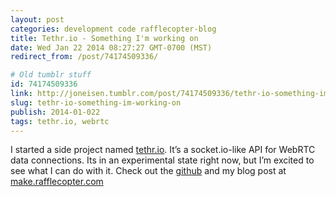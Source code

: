 ```yaml
---
layout: post
categories: development code rafflecopter-blog
title: Tethr.io - Something I'm working on
date: Wed Jan 22 2014 08:27:27 GMT-0700 (MST)
redirect_from: /post/74174509336/

# Old tumblr stuff
id: 74174509336
link: http://joneisen.tumblr.com/post/74174509336/tethr-io-something-im-working-on
slug: tethr-io-something-im-working-on
publish: 2014-01-022
tags: tethr.io, webrtc
---
```



I started a side project named [tethr.io](https://github.com/yanatan16/tethr.io). It’s a socket.io-like API for WebRTC data connections. Its in an experimental state right now, but I’m excited to see what I can do with it. Check out the [github](https://github.com/yanatan16/tethr.io) and my blog post at [make.rafflecopter.com](http://make.rafflecopter.com/side-project-jon-tether-io.html)

